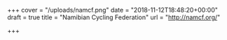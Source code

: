 +++
cover = "/uploads/namcf.png"
date = "2018-11-12T18:48:20+00:00"
draft = true
title = "Namibian Cycling Federation"
url = "http://namcf.org/"

+++
